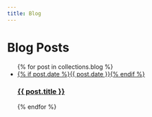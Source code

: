 ```yaml
---
title: Blog
---
```


# Blog Posts

<ul class="post-list">
{% for post in collections.blog %}
  <li class="post-card">
    <a href="{{ post.url }}">
      {% if post.date %}<time>{{ post.date }}</time>{% endif %}
      <h3>{{ post.title }}</h3>
    </a>
  </li>
{% endfor %}
</ul>
